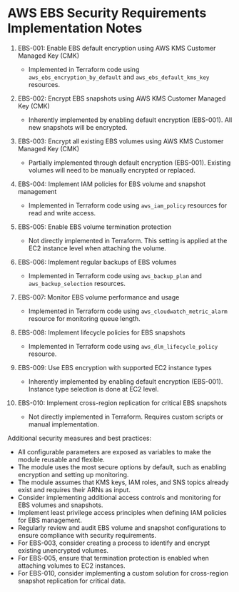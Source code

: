 # AWS EBS Security Requirements Implementation Notes

1. EBS-001: Enable EBS default encryption using AWS KMS Customer Managed Key (CMK)
   - Implemented in Terraform code using `aws_ebs_encryption_by_default` and `aws_ebs_default_kms_key` resources.

2. EBS-002: Encrypt EBS snapshots using AWS KMS Customer Managed Key (CMK)
   - Inherently implemented by enabling default encryption (EBS-001). All new snapshots will be encrypted.

3. EBS-003: Encrypt all existing EBS volumes using AWS KMS Customer Managed Key (CMK)
   - Partially implemented through default encryption (EBS-001). Existing volumes will need to be manually encrypted or replaced.

4. EBS-004: Implement IAM policies for EBS volume and snapshot management
   - Implemented in Terraform code using `aws_iam_policy` resources for read and write access.

5. EBS-005: Enable EBS volume termination protection
   - Not directly implemented in Terraform. This setting is applied at the EC2 instance level when attaching the volume.

6. EBS-006: Implement regular backups of EBS volumes
   - Implemented in Terraform code using `aws_backup_plan` and `aws_backup_selection` resources.

7. EBS-007: Monitor EBS volume performance and usage
   - Implemented in Terraform code using `aws_cloudwatch_metric_alarm` resource for monitoring queue length.

8. EBS-008: Implement lifecycle policies for EBS snapshots
   - Implemented in Terraform code using `aws_dlm_lifecycle_policy` resource.

9. EBS-009: Use EBS encryption with supported EC2 instance types
   - Inherently implemented by enabling default encryption (EBS-001). Instance type selection is done at EC2 level.

10. EBS-010: Implement cross-region replication for critical EBS snapshots
    - Not directly implemented in Terraform. Requires custom scripts or manual implementation.

Additional security measures and best practices:
- All configurable parameters are exposed as variables to make the module reusable and flexible.
- The module uses the most secure options by default, such as enabling encryption and setting up monitoring.
- The module assumes that KMS keys, IAM roles, and SNS topics already exist and requires their ARNs as input.
- Consider implementing additional access controls and monitoring for EBS volumes and snapshots.
- Implement least privilege access principles when defining IAM policies for EBS management.
- Regularly review and audit EBS volume and snapshot configurations to ensure compliance with security requirements.
- For EBS-003, consider creating a process to identify and encrypt existing unencrypted volumes.
- For EBS-005, ensure that termination protection is enabled when attaching volumes to EC2 instances.
- For EBS-010, consider implementing a custom solution for cross-region snapshot replication for critical data.
